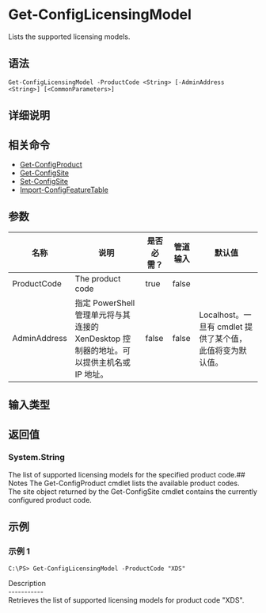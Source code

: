 # Get-ConfigLicensingModel

Lists the supported licensing models.

## 语法

    Get-ConfigLicensingModel -ProductCode <String> [-AdminAddress <String>] [<CommonParameters>]
    

## 详细说明

## 相关命令

- [Get-ConfigProduct](Get-ConfigProduct.html)
- [Get-ConfigSite](Get-ConfigSite.html)
- [Set-ConfigSite](Set-ConfigSite.html)
- [Import-ConfigFeatureTable](Import-ConfigFeatureTable.html)

## 参数

| 名称           | 说明                                                         | 是否必需？ | 管道输入  | 默认值                                   |
| ------------ | ---------------------------------------------------------- | ----- | ----- | ------------------------------------- |
| ProductCode  | The product code                                           | true  | false |                                       |
| AdminAddress | 指定 PowerShell 管理单元将与其连接的 XenDesktop 控制器的地址。可以提供主机名或 IP 地址。 | false | false | Localhost。一旦有 cmdlet 提供了某个值，此值将变为默认值。 |

## 输入类型

### 

## 返回值

### System.String

The list of supported licensing models for the specified product code.## Notes The Get-ConfigProduct cmdlet lists the available product codes.  
The site object returned by the Get-ConfigSite cmdlet contains the currently configured product code.

## 示例

### 示例 1

    C:\PS> Get-ConfigLicensingModel -ProductCode "XDS"
    

Description  
\---\---\-----  
Retrieves the list of supported licensing models for product code "XDS".